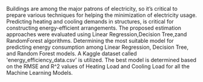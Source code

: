 Buildings are among the major patrons of electricity, so it’s critical to prepare various techniques for helping the minimization of electricity usage.
Predicting heating and cooling demands in structures, is critical for constructing energy-efficient arrangements.
The proposed estimation approaches were evaluated using Linear Regression,Decision Tree,zand RandomForest algorithms.
Determining the most suitable model for predicting energy consumption among Linear Regression, Decision Tree, and Random Forest models. A Kaggle dataset called 'energy_efficiency_data.csv' is utilized.
The best model is determined based on the RMSE and R^2 values of Heating Load and Cooling Load for all the Machine Learning Models.
